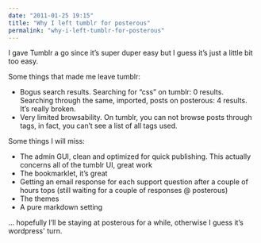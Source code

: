 ```yaml
---
date: "2011-01-25 19:15"
title: "Why I left tumblr for posterous"
permalink: "why-i-left-tumblr-for-posterous"
---
```


I gave Tumblr a go since it’s super duper easy but I guess it’s just a little bit too easy.

Some things that made me leave tumblr:

- Bogus search results. Searching for “css” on tumblr: 0 results. Searching through the same, imported, posts on posterous: 4 results. It’s really broken.
- Very limited browsability. On tumblr, you can not browse posts through tags, in fact, you can’t see a list of all tags used.

Some things I will miss:

- The admin GUI, clean and optimized for quick publishing. This actually concerns all of the tumblr UI, great work
- The bookmarklet, it’s great
- Getting an email response for each support question after a couple of hours tops (still waiting for a couple of responses @ posterous)
- The themes
- A pure markdown setting

… hopefully I’ll be staying at posterous for a while, otherwise I guess it’s wordpress' turn.
